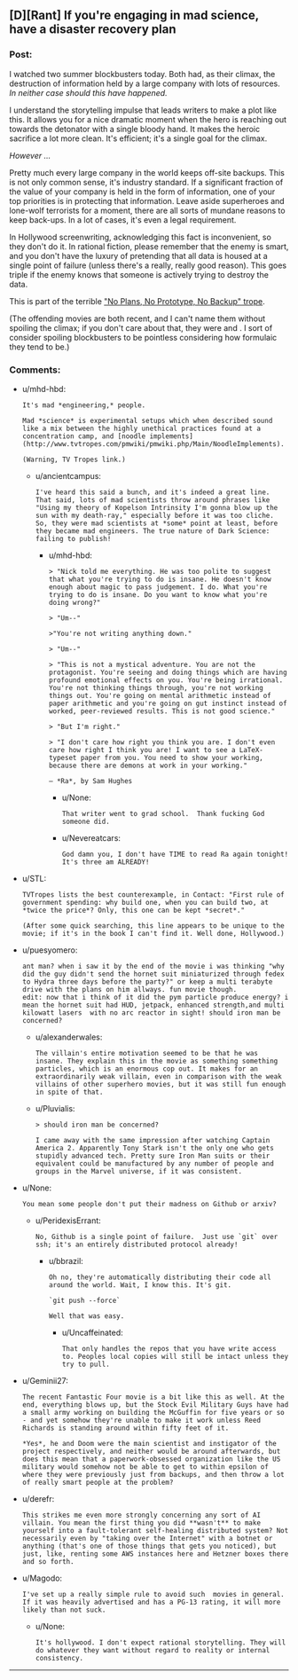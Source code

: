 ## [D][Rant] If you're engaging in mad science, have a disaster recovery plan

### Post:

I watched two summer blockbusters today. Both had, as their climax, the destruction of information held by a large company with lots of resources. *In neither case should this have happened.*

I understand the storytelling impulse that leads writers to make a plot like this. It allows you for a nice dramatic moment when the hero is reaching out towards the detonator with a single bloody hand. It makes the heroic sacrifice a lot more clean. It's efficient; it's a single goal for the climax.

*However ...*

Pretty much every large company in the world keeps off-site backups. This is not only common sense, it's industry standard. If a significant fraction of the value of your company is held in the form of information, one of your top priorities is in protecting that information. Leave aside superheroes and lone-wolf terrorists for a moment, there are all sorts of mundane reasons to keep back-ups. In a lot of cases, it's even a legal requirement.

In Hollywood screenwriting, acknowledging this fact is inconvenient, so they don't do it. In rational fiction, please remember that the enemy is smart, and you don't have the luxury of pretending that all data is housed at a single point of failure (unless there's a really, really good reason). This goes triple if the enemy knows that someone is actively trying to destroy the data.

This is part of the terrible ["No Plans, No Prototype, No Backup" trope](http://tvtropes.org/pmwiki/pmwiki.php/Main/NoPlansNoPrototypeNoBackup).

(The offending movies are both recent, and I can't name them without spoiling the climax; if you don't care about that, they were [](#s "Terminator: Genisys") and [](#s "Ant-Man"). I sort of consider spoiling blockbusters to be pointless considering how formulaic they tend to be.)

### Comments:

- u/mhd-hbd:
  ```
  It's mad *engineering,* people.

  Mad *science* is experimental setups which when described sound like a mix between the highly unethical practices found at a concentration camp, and [noodle implements](http://www.tvtropes.com/pmwiki/pmwiki.php/Main/NoodleImplements).

  (Warning, TV Tropes link.)
  ```

  - u/ancientcampus:
    ```
    I've heard this said a bunch, and it's indeed a great line. That said, lots of mad scientists throw around phrases like "Using my theory of Kopelson Intrinsity I'm gonna blow up the sun with my death-ray," especially before it was too cliche. So, they were mad scientists at *some* point at least, before they became mad engineers. The true nature of Dark Science: failing to publish!
    ```

    - u/mhd-hbd:
      ```
      > "Nick told me everything. He was too polite to suggest that what you're trying to do is insane. He doesn't know enough about magic to pass judgement. I do. What you're trying to do is insane. Do you want to know what you're doing wrong?"

      > "Um--"

      >"You're not writing anything down."

      > "Um--"

      > "This is not a mystical adventure. You are not the protagonist. You're seeing and doing things which are having profound emotional effects on you. You're being irrational. You're not thinking things through, you're not working things out. You're going on mental arithmetic instead of paper arithmetic and you're going on gut instinct instead of worked, peer-reviewed results. This is not good science."

      > "But I'm right."

      > "I don't care how right you think you are. I don't even care how right I think you are! I want to see a LaTeX-typeset paper from you. You need to show your working, because there are demons at work in your working."

      — *Ra*, by Sam Hughes
      ```

      - u/None:
        ```
        That writer went to grad school.  Thank fucking God someone did.
        ```

      - u/Nevereatcars:
        ```
        God damn you, I don't have TIME to read Ra again tonight! It's three am ALREADY!
        ```

- u/STL:
  ```
  TVTropes lists the best counterexample, in Contact: "First rule of government spending: why build one, when you can build two, at *twice the price*? Only, this one can be kept *secret*."

  (After some quick searching, this line appears to be unique to the movie; if it's in the book I can't find it. Well done, Hollywood.)
  ```

- u/puesyomero:
  ```
  ant man? when i saw it by the end of the movie i was thinking "why did the guy didn't send the hornet suit miniaturized through fedex to Hydra three days before the party?" or keep a multi terabyte drive with the plans on him allways. fun movie though.  
  edit: now that i think of it did the pym particle produce energy? i mean the hornet suit had HUD, jetpack, enhanced strength,and multi kilowatt lasers  with no arc reactor in sight! should iron man be concerned?
  ```

  - u/alexanderwales:
    ```
    The villain's entire motivation seemed to be that he was insane. They explain this in the movie as something something particles, which is an enormous cop out. It makes for an extraordinarily weak villain, even in comparison with the weak villains of other superhero movies, but it was still fun enough in spite of that.
    ```

  - u/Pluvialis:
    ```
    > should iron man be concerned?

    I came away with the same impression after watching Captain America 2. Apparently Tony Stark isn't the only one who gets stupidly advanced tech. Pretty sure Iron Man suits or their equivalent could be manufactured by any number of people and groups in the Marvel universe, if it was consistent.
    ```

- u/None:
  ```
  You mean some people don't put their madness on Github or arxiv?
  ```

  - u/PeridexisErrant:
    ```
    No, Github is a single point of failure.  Just use `git` over ssh; it's an entirely distributed protocol already!
    ```

    - u/bbrazil:
      ```
      Oh no, they're automatically distributing their code all around the world. Wait, I know this. It's git.

      `git push --force`

      Well that was easy.
      ```

      - u/Uncaffeinated:
        ```
        That only handles the repos that you have write access to. Peoples local copies will still be intact unless they try to pull.
        ```

- u/Geminii27:
  ```
  The recent Fantastic Four movie is a bit like this as well. At the end, everything blows up, but the Stock Evil Military Guys have had a small army working on building the McGuffin for five years or so - and yet somehow they're unable to make it work unless Reed Richards is standing around within fifty feet of it.

  *Yes*, he and Doom were the main scientist and instigator of the project respectively, and neither would be around afterwards, but does this mean that a paperwork-obsessed organization like the US military would somehow not be able to get to within epsilon of where they were previously just from backups, and then throw a lot of really smart people at the problem?
  ```

- u/derefr:
  ```
  This strikes me even more strongly concerning any sort of AI villain. You mean the first thing you did **wasn't** to make yourself into a fault-tolerant self-healing distributed system? Not necessarily even by "taking over the Internet" with a botnet or anything (that's one of those things that gets you noticed), but just, like, renting some AWS instances here and Hetzner boxes there and so forth.
  ```

- u/Magodo:
  ```
  I've set up a really simple rule to avoid such  movies in general. If it was heavily advertised and has a PG-13 rating, it will more likely than not suck.
  ```

  - u/None:
    ```
    It's hollywood. I don't expect rational storytelling. They will do whatever they want without regard to reality or internal consistency.
    ```

---

